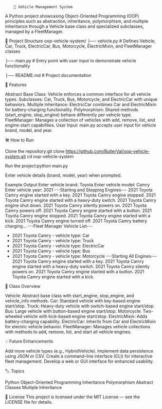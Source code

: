         🚗 Vehicle Management System

A Python project showcasing Object-Oriented Programming (OOP) principles such as abstraction, inheritance, polymorphism, and multiple inheritance through a Vehicle base class and specialized subclasses, managed by a FleetManager.


📂 Project Structure
oop-vehicle-system/
├── vehicle.py   # Defines Vehicle, Car, Truck, ElectricCar, Bus, Motorcycle, ElectricMixin, and FleetManager classes

├── main.py      # Entry point with user input to demonstrate vehicle functionality

├── README.md    # Project documentation

🎯 Features

Abstract Base Class: Vehicle enforces a common interface for all vehicle types.
Subclasses: Car, Truck, Bus, Motorcycle, and ElectricCar with unique behaviors.
Multiple Inheritance: ElectricCar combines Car and ElectricMixin for battery-charging functionality.
Polymorphism: Shared methods (start_engine, stop_engine) behave differently per vehicle type.
FleetManager: Manages a collection of vehicles with add, remove, list, and engine-start capabilities.
User Input: main.py accepts user input for vehicle brand, model, and year.

🛠️ How to Run

Clone the repository:git clone https://github.com/ButlerVal/oop-vehicle-system.git
cd oop-vehicle-system


Run the project:python main.py


Enter vehicle details (brand, model, year) when prompted.

Example Output
Enter vehicle brand: Toyota
Enter vehicle model: Camry
Enter vehicle year: 2021
---Starting and Stopping Engines---
2021 Toyota Camry engine started with a key.
2021 Toyota Camry engine stopped.
2021 Toyota Camry engine started with a heavy-duty switch.
2021 Toyota Camry engine shut down.
2021 Toyota Camry silently powers on.
2021 Toyota Camry powers off.
2021 Toyota Camry engine started with a button.
2021 Toyota Camry engine stopped.
2021 Toyota Camry engine started with a kick.
2021 Toyota Camry engine turned off.
2021 Toyota Camry battery charging...
---Fleet Manager Vehicle List---
- 2021 Toyota Camry - vehicle type: Car
- 2021 Toyota Camry - vehicle type: Truck
- 2021 Toyota Camry - vehicle type: ElectricCar
- 2021 Toyota Camry - vehicle type: Bus
- 2021 Toyota Camry - vehicle type: Motorcycle
---Starting All Engines---
2021 Toyota Camry engine started with a key.
2021 Toyota Camry engine started with a heavy-duty switch.
2021 Toyota Camry silently powers on.
2021 Toyota Camry engine started with a button.
2021 Toyota Camry engine started with a kick.

📜 Class Overview

Vehicle: Abstract base class with start_engine, stop_engine, and vehicle_info methods.
Car: Standard vehicle with key-based engine start/stop.
Truck: Heavy-duty vehicle with switch-based engine start/stop.
Bus: Large vehicle with button-based engine start/stop.
Motorcycle: Two-wheeled vehicle with kick-based engine start/stop.
ElectricMixin: Adds battery-charging capability.
ElectricCar: Inherits from Car and ElectricMixin for electric vehicle behavior.
FleetManager: Manages vehicle collections with methods to add, remove, list, and start all vehicle engines.

💡 Future Enhancements

Add more vehicle types (e.g., HybridVehicle).
Implement data persistence using JSON or CSV.
Create a command-line interface (CLI) for interactive fleet management.
Develop a web or GUI interface for enhanced usability.

🏷️ Topics

Python
Object-Oriented Programming
Inheritance
Polymorphism
Abstract Classes
Multiple Inheritance

📄 License
This project is licensed under the MIT License — see the LICENSE file for details.